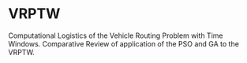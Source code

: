 # VRPTW
Computational Logistics of the Vehicle Routing Problem with Time Windows. Comparative Review of application of the PSO and GA to the VRPTW.
